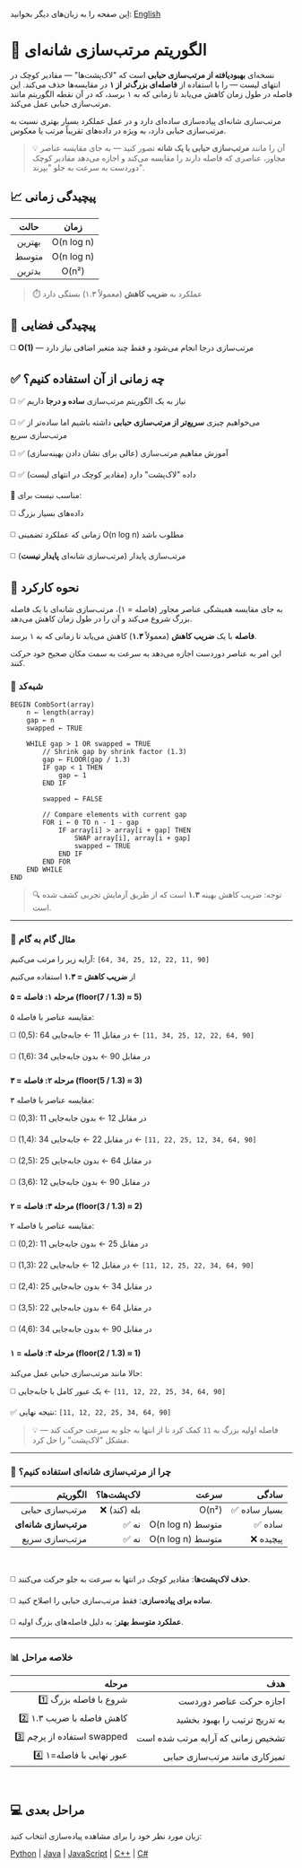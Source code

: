 اِین صفحه را به زبان‌های دیگر بخوانید: [English](/sorting/comb-sort/README.md)

# 🔵 الگوریتم مرتب‌سازی شانه‌ای

نسخه‌ای **بهبودیافته از مرتب‌سازی حبابی** است که "لاک‌پشت‌ها" — مقادیر کوچک در انتهای لیست — را با استفاده از **فاصله‌ای بزرگ‌تر از ۱** در مقایسه‌ها حذف می‌کند. این فاصله در طول زمان کاهش می‌یابد تا زمانی که به ۱ برسد، که در آن نقطه الگوریتم مانند مرتب‌سازی حبابی عمل می‌کند.

مرتب‌سازی شانه‌ای پیاده‌سازی ساده‌ای دارد و در عمل عملکرد بسیار بهتری نسبت به مرتب‌سازی حبابی دارد، به ویژه در داده‌های تقریباً مرتب یا معکوس.

> 💡 آن را مانند **مرتب‌سازی حبابی با یک شانه** تصور کنید — به جای مقایسه عناصر مجاور، عناصری که فاصله دارند را مقایسه می‌کند و اجازه می‌دهد مقادیر کوچک دوردست به سرعت به جلو "بپرند".

## 📈 پیچیدگی زمانی

| حالت       | زمان         |
|:---------:|:-------------:|
| بهترین    | O(n log n)   |
| متوسط     | O(n log n)   |
| بدترین   | O(n²)        |

> ⏱️ عملکرد به **ضریب کاهش** (معمولاً ۱.۳) بستگی دارد

## 💾 پیچیدگی فضایی
◻️​ **O(1)** — مرتب‌سازی درجا انجام می‌شود و فقط چند متغیر اضافی نیاز دارد

## ✅ چه زمانی از آن استفاده کنیم؟
◻️​ ✅ نیاز به یک الگوریتم مرتب‌سازی **ساده و درجا** داریم

◻️​ ✅ می‌خواهیم چیزی **سریع‌تر از مرتب‌سازی حبابی** داشته باشیم اما ساده‌تر از مرتب‌سازی سریع

◻️​ ✅ آموزش مفاهیم مرتب‌سازی (عالی برای نشان دادن بهینه‌سازی)

◻️​ ✅ داده "لاک‌پشت" دارد (مقادیر کوچک در انتهای لیست)

🚫 مناسب نیست برای:

◻️​ داده‌های بسیار بزرگ

◻️​ زمانی که عملکرد تضمینی O(n log n) مطلوب باشد

◻️​ مرتب‌سازی پایدار (مرتب‌سازی شانه‌ای **پایدار نیست**)

## 🔄 نحوه کارکرد

به جای مقایسه همیشگی عناصر مجاور (فاصله = ۱)، مرتب‌سازی شانه‌ای با یک فاصله بزرگ شروع می‌کند و آن را در طول زمان کاهش می‌دهد.

**فاصله** با یک **ضریب کاهش** (معمولاً **۱.۳**) کاهش می‌یابد تا زمانی که به ۱ برسد.

این امر به عناصر دوردست اجازه می‌دهد به سرعت به سمت مکان صحیح خود حرکت کنند.

### 🧩 شبه‌کد

```
BEGIN CombSort(array)
    n ← length(array)
    gap ← n
    swapped ← TRUE

    WHILE gap > 1 OR swapped = TRUE
        // Shrink gap by shrink factor (1.3)
        gap ← FLOOR(gap / 1.3)
        IF gap < 1 THEN
            gap ← 1
        END IF

        swapped ← FALSE

        // Compare elements with current gap
        FOR i ← 0 TO n - 1 - gap
            IF array[i] > array[i + gap] THEN
                SWAP array[i], array[i + gap]
                swapped ← TRUE
            END IF
        END FOR
    END WHILE
END
```

> 🔍 توجه: ضریب کاهش بهینه **۱.۳** است که از طریق آزمایش تجربی کشف شده است.

---

### 🔄 مثال گام به گام

آرایه زیر را مرتب می‌کنیم: `‭[64, 34, 25, 12, 22, 11, 90]‬`

از **ضریب کاهش = ۱.۳** استفاده می‌کنیم

#### مرحله ۱: فاصله = ۵ (floor(7 / 1.3) ≈ 5)

مقایسه عناصر با فاصله ۵:

◻️​ (0,5): 64 در مقابل 11 ← جابه‌جایی ← `‭[11, 34, 25, 12, 22, 64, 90]‬`

◻️​ (1,6): 34 در مقابل 90 ← بدون جابه‌جایی

#### مرحله ۲: فاصله = ۳ (floor(5 / 1.3) ≈ 3)

مقایسه عناصر با فاصله ۳:

◻️ (0,3): 11 در مقابل 12 ← بدون جابه‌جایی

◻️ (1,4): 34 در مقابل 22 ← جابه‌جایی ← `‭[11, 22, 25, 12, 34, 64, 90]‬`

◻️ (2,5): 25 در مقابل 64 ← بدون جابه‌جایی

◻️ (3,6): 12 در مقابل 90 ← بدون جابه‌جایی

#### مرحله ۳: فاصله = ۲ (floor(3 / 1.3) ≈ 2)

مقایسه عناصر با فاصله ۲:

◻️ (0,2): 11 در مقابل 25 ← بدون جابه‌جایی

◻️ (1,3): 22 در مقابل 12 ← جابه‌جایی ← `‭[11, 12, 25, 22, 34, 64, 90]‬`

◻️ (2,4): 25 در مقابل 34 ← بدون جابه‌جایی

◻️ (3,5): 22 در مقابل 64 ← بدون جابه‌جایی

◻️ (4,6): 34 در مقابل 90 ← بدون جابه‌جایی

#### مرحله ۴: فاصله = ۱ (floor(2 / 1.3) ≈ 1)

حالا مانند مرتب‌سازی حبابی عمل می‌کند:

◻️ یک عبور کامل با جابه‌جایی ← `‭[11, 12, 22, 25, 34, 64, 90]‬`

✅ نتیجه نهایی: `‭[11, 12, 22, 25, 34, 64, 90]‬`

> 💡 فاصله اولیه بزرگ به `11` کمک کرد تا از انتها به جلو به سرعت حرکت کند — مشکل "لاک‌پشت" را حل کرد.

---

### 🧠 چرا از مرتب‌سازی شانه‌ای استفاده کنیم؟

| الگوریتم | لاک‌پشت‌ها؟ | سرعت | سادگی |
|--------:|--------:|------:|----------:|
| مرتب‌سازی حبابی | ❌ بله (کند) | O(n²) | ✅ بسیار ساده |
| **مرتب‌سازی شانه‌ای** | ✅ نه | O(n log n) متوسط | ✅ ساده |
| مرتب‌سازی سریع | ✅ نه | O(n log n) متوسط | ❌ پیچیده |

<br/>

◻️ **حذف لاک‌پشت‌ها**: مقادیر کوچک در انتها به سرعت به جلو حرکت می‌کنند.

◻️ **ساده برای پیاده‌سازی**: فقط مرتب‌سازی حبابی را اصلاح کنید.

◻️ **عملکرد متوسط بهتر**: به دلیل فاصله‌های بزرگ اولیه.

---

### 📊 خلاصه مراحل

| مرحله | هدف |
|------:|--------:|
| 1️⃣ شروع با فاصله بزرگ | اجازه حرکت عناصر دوردست |
| 2️⃣ کاهش فاصله با ضریب ۱.۳ | به تدریج ترتیب را بهبود بخشید |
| 3️⃣ استفاده از پرچم swapped | تشخیص زمانی که آرایه مرتب شده است |
| 4️⃣ عبور نهایی با فاصله=۱ | تمیزکاری مانند مرتب‌سازی حبابی |

<br />

## 💻 مراحل بعدی

زبان مورد نظر خود را برای مشاهده پیاده‌سازی انتخاب کنید:

[Python](/sorting/comb-sort/python/comb_sort.py) | [Java](/sorting/comb-sort/java/CombSort.java) | [JavaScript](/sorting/comb-sort/javascript/comb-sort.js) | [C++](/sorting/comb-sort/C++/comb_sort.cpp) | [C#](/sorting/comb-sort/csharp/CombSort.cs)